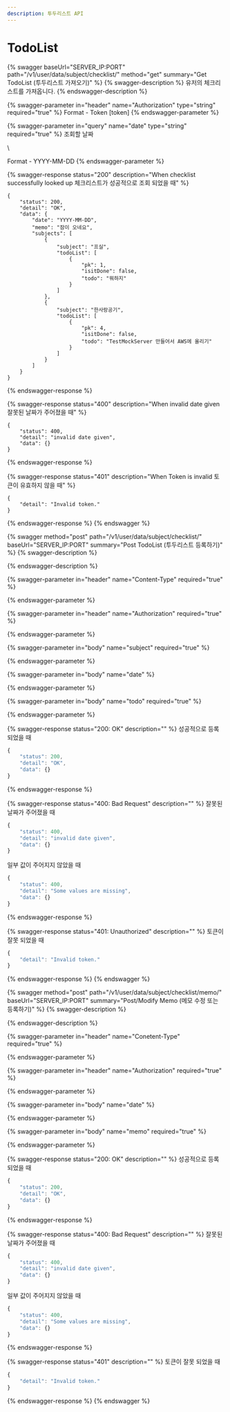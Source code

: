```yaml
---
description: 투두리스트 API
---
```


# TodoList

{% swagger baseUrl="SERVER_IP:PORT" path="/v1/user/data/subject/checklist/" method="get" summary="Get TodoList (투두리스트 가져오기)" %}
{% swagger-description %}
유저의 체크리스트를 가져옵니다.
{% endswagger-description %}

{% swagger-parameter in="header" name="Authorization" type="string" required="true" %}
Format - Token [token]
{% endswagger-parameter %}

{% swagger-parameter in="query" name="date" type="string" required="true" %}
 조회할 날짜

\


Format - YYYY-MM-DD
{% endswagger-parameter %}

{% swagger-response status="200" description="When checklist successfully looked up
체크리스트가 성공적으로 조회 되었을 때" %}
```
{
    "status": 200,
    "detail": "OK",
    "data": {
        "date": "YYYY-MM-DD",
        "memo": "잠이 오네요",
        "subjects": [ 
            {
                "subject": "프실",
                "todoList": [
                    {
                        "pk": 1,
                        "isitDone": false,
                        "todo": "뭐하지"
                    }
                ]
            },
            {
                "subject": "한사랑공기",
                "todoList": [
                    {
                        "pk": 4,
                        "isitDone": false,
                        "todo": "TestMockServer 만들어서 AWS에 올리기"
                    }
                ]
            }
        ]
    }
}
```
{% endswagger-response %}

{% swagger-response status="400" description="When invalid date given
잘못된 날짜가 주어졌을 때" %}
```
{
    "status": 400,
    "detail": "invalid date given",
    "data": {}
}
```
{% endswagger-response %}

{% swagger-response status="401" description="When Token is invalid
토큰이 유효하지 않을 때" %}
```
{
    "detail": "Invalid token."
}
```
{% endswagger-response %}
{% endswagger %}

{% swagger method="post" path="/v1/user/data/subject/checklist/" baseUrl="SERVER_IP:PORT" summary="Post TodoList (투두리스트 등록하기)" %}
{% swagger-description %}

{% endswagger-description %}

{% swagger-parameter in="header" name="Content-Type" required="true" %}

{% endswagger-parameter %}

{% swagger-parameter in="header" name="Authorization" required="true" %}

{% endswagger-parameter %}

{% swagger-parameter in="body" name="subject" required="true" %}

{% endswagger-parameter %}

{% swagger-parameter in="body" name="date" %}

{% endswagger-parameter %}

{% swagger-parameter in="body" name="todo" required="true" %}

{% endswagger-parameter %}

{% swagger-response status="200: OK" description="" %}
성공적으로 등록 되었을 때

```javascript
{
    "status": 200,
    "detail": "OK",
    "data": {}
}
```
{% endswagger-response %}

{% swagger-response status="400: Bad Request" description="" %}
잘못된 날짜가 주어졌을 때

```javascript
{
    "status": 400,
    "detail": "invalid date given",
    "data": {}
}
```

일부 값이 주어지지 않았을 때

```javascript
{
    "status": 400,
    "detail": "Some values are missing",
    "data": {}
}
```
{% endswagger-response %}

{% swagger-response status="401: Unauthorized" description="" %}
토큰이 잘못 되었을 때

```javascript
{
    "detail": "Invalid token."
}
```
{% endswagger-response %}
{% endswagger %}

{% swagger method="post" path="/v1/user/data/subject/checklist/memo/" baseUrl="SERVER_IP:PORT" summary="Post/Modify Memo (메모 수정 또는 등록하기)" %}
{% swagger-description %}

{% endswagger-description %}

{% swagger-parameter in="header" name="Conetent-Type" required="true" %}

{% endswagger-parameter %}

{% swagger-parameter in="header" name="Authorization" required="true" %}

{% endswagger-parameter %}

{% swagger-parameter in="body" name="date" %}

{% endswagger-parameter %}

{% swagger-parameter in="body" name="memo" required="true" %}

{% endswagger-parameter %}

{% swagger-response status="200: OK" description="" %}
성공적으로 등록 되었을 때

```javascript
{
    "status": 200,
    "detail": "OK",
    "data": {}
}
```
{% endswagger-response %}

{% swagger-response status="400: Bad Request" description="" %}
잘못된 날짜가 주어졌을 때

```javascript
{
    "status": 400,
    "detail": "invalid date given",
    "data": {}
}
```

일부 값이 주어지지 않았을 때

```javascript
{
    "status": 400,
    "detail": "Some values are missing",
    "data": {}
}
```
{% endswagger-response %}

{% swagger-response status="401" description="" %}
토큰이 잘못 되었을 때

```javascript
{
    "detail": "Invalid token."
}
```
{% endswagger-response %}
{% endswagger %}
